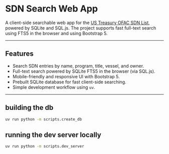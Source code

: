 # SDN Search Web App

A client-side searchable web app for the [US Treasury OFAC SDN List](https://sanctionslist.ofac.treas.gov/Home/SdnList), powered by SQLite and SQL.js. The project supports fast full-text search using FTS5 in the browser and using Bootstrap 5.

---

## Features

- Search SDN entries by name, program, title, vessel, and owner.
- Full-text search powered by SQLite FTS5 in the browser (via SQL.js).
- Mobile-friendly and responsive UI with Bootstrap 5.
- Prebuilt SQLite database for fast client-side searching.
- Simple development workflow using `uv`.

---

## building the db
``` bash
uv run python -m scripts.create_db
```

## running the dev server locally
``` bash
uv run python -m scripts.dev_server
```

